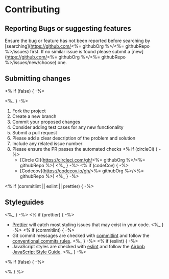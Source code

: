 # Contributing

## Reporting Bugs or suggesting features

Ensure the bug or feature has not been reported before searching by [searching](https://github.com/<%= githubOrg %>/<%= githubRepo %>/issues) first. If no similar issue is found please submit a [new](https://github.com/<%= githubOrg %>/<%= githubRepo %>/issues/new/choose) one.

## Submitting changes

<% if (false) { -%>

<!-- prettier-ignore-start -->
<%_ } -%>
1. Fork the project
2. Create a new branch
3. Commit your proposed changes
4. Consider adding test cases for any new functionality
5. Submit a pull request
6. Please add a clear description of the problem and solution
7. Include any related issue number
8. Please ensure the PR passes the automated checks
<% if (circleCi) { -%>
   - [Circle CI](https://circleci.com/gh/<%= githubOrg %>/<%= githubRepo %>)
<%_ } -%>
<% if (codeCov) { -%>
   - [Codecov](https://codecov.io/gh/<%= githubOrg %>/<%= githubRepo %>)
<%_ } -%>

<% if (commitlint || eslint || prettier) { -%>
## Styleguides

<%_ } -%>
<% if (prettier) { -%>
- [Prettier](https://prettier.io) will catch most styling issues that may exist in your code.
<%_ } -%>
<% if (commitlint) { -%>
- Git commit messages are checked with [commitlint](https://github.com/marionebl/commitlint) and follow the [conventional commits rules](https://github.com/marionebl/commitlint/tree/master/@commitlint/config-conventional#rules).
<%_ } -%>
<% if (eslint) { -%>
- JavaScript styles are checked with [eslint](https://eslint.org/) and follow the [Airbnb JavaScript Style Guide](https://github.com/airbnb/javascript).
<%_ } -%>

<% if (false) { -%>
<!-- prettier-ignore-end -->

<% } %>
